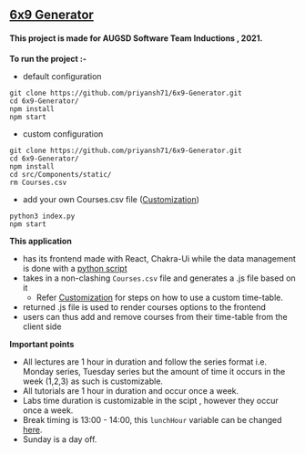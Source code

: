 ## [6x9 Generator](https://priyansh71.github.io/6x9-Generator/)
#### This project is made for AUGSD Software Team Inductions , 2021.

**To run the project  :-**
- default configuration
``` 
git clone https://github.com/priyansh71/6x9-Generator.git
cd 6x9-Generator/
npm install
npm start
```
- custom configuration
``` 
git clone https://github.com/priyansh71/6x9-Generator.git
cd 6x9-Generator/
npm install
cd src/Components/static/
rm Courses.csv
```
   - add your own Courses.csv file ([Customization](https://github.com/priyansh71/6x9-Generator/blob/main/src/Components/static/README.md))
  
``` 
python3 index.py
npm start
```
**This application**
- has its frontend made with React, Chakra-Ui while the data management is done with a [python script](https://github.com/priyansh71/6x9-Generator/blob/main/src/Components/static/index.py)
- takes in a non-clashing ```Courses.csv``` file and generates a .js file based on it
   - Refer [Customization](https://github.com/priyansh71/6x9-Generator/tree/main/src/Components/static/README.md) for steps on how to use a custom time-table.
- returned .js file is used to render courses options to the frontend
- users can thus add and remove courses from their time-table from the client side

**Important points**
- All lectures are 1 hour in duration and follow the series format i.e. Monday series, Tuesday series but the amount of time it occurs in the week (1,2,3) as such is customizable.
- All tutorials are 1 hour in duration and occur once a week.
- Labs time duration is customizable in the scipt ,  however they occur once a week.
- Break timing is 13:00 - 14:00, this `lunchHour` variable can be changed [here](https://github.com/priyansh71/6x9-Generator/blob/77653fc005345277c0374d9e375ef57e4e9b64e4/src/Components/static/index.py#L3).
- Sunday is a day off.
